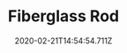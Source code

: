 ---
templateKey: blog-post
title: Fiberglass Rod
type: tool
description: 
featuredpost: false
date: 2020-02-21T14:54:54.711Z
featuredimage: /img/Fiberglass_Rod.png
cost: 1800
tags:
  - Fish
  - Seaweed
  - Green Algae
  - Driftwood
  - Broken CD
  - Soggy Newspaper
---
